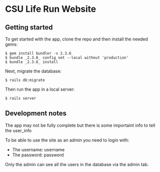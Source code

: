 # CSU Life Run Website

## Getting started

To get started with the app, clone the repo and then install the needed gems:

```
$ gem install bundler -v 2.3.6
$ bundle _2.3.6_ config set --local without 'production'
$ bundle _2.3.6_ install
```

Next, migrate the database:

```
$ rails db:migrate
```

Then run the app in a local server:

```
$ rails server
```

## Development notes

The app may not be fully complete but there is some importaint info to tell the user_info

To be able to use the site as an admin you need to login with:

- The username:  username
- The password:  password

Only the admin can see all the users in the database via the admin tab.